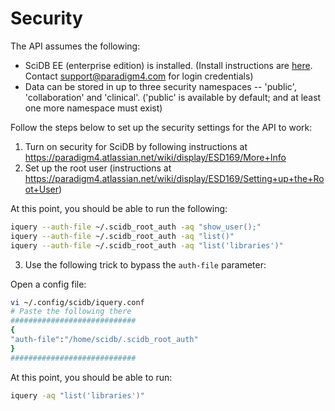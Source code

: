 # Security

The API assumes the following:
- SciDB EE (enterprise edition) is installed. 
(Install instructions are [here](https://downloads.paradigm4.com/enterprise/16.9/SciDB-Installation-v16.9.pdf).
Contact support@paradigm4.com for login credentials)
- Data can be stored in up to three security namespaces -- 
'public', 'collaboration' and 'clinical'. ('public' is available 
by default; and at least one more namespace must exist)

Follow the steps below to set up the security settings for the API to work:

1. Turn on security for SciDB by following instructions at
https://paradigm4.atlassian.net/wiki/display/ESD169/More+Info
2. Set up the root user (instructions at 
https://paradigm4.atlassian.net/wiki/display/ESD169/Setting+up+the+Root+User)

At this point, you should be able to run the following:
```sh
iquery --auth-file ~/.scidb_root_auth -aq "show_user();"
iquery --auth-file ~/.scidb_root_auth -aq "list()"
iquery --auth-file ~/.scidb_root_auth -aq "list('libraries')"
```

3. Use the following trick to bypass the `auth-file` parameter:

Open a config file:
```sh
vi ~/.config/scidb/iquery.conf
# Paste the following there
############################
{
"auth-file":"/home/scidb/.scidb_root_auth"
}
############################
```

At this point, you should be able to run:

```sh
iquery -aq "list('libraries')"
```
